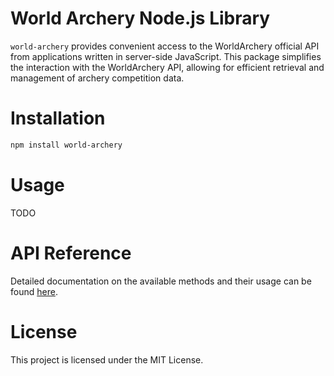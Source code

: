 # World Archery Node.js Library

`world-archery` provides convenient access to the WorldArchery official API from applications written in server-side JavaScript.
This package simplifies the interaction with the WorldArchery API, allowing for efficient retrieval and management of archery competition data.

# Installation

```bash
npm install world-archery
```

# Usage

TODO

# API Reference

Detailed documentation on the available methods and their usage can be found [here](https://api.worldarchery.org/v3/API/).

# License

This project is licensed under the MIT License.
